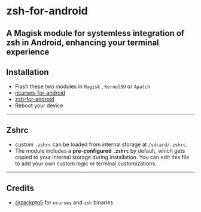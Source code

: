 # zsh-for-android
A Magisk module for systemless integration of zsh in Android, enhancing your terminal experience 
---
## Installation
- Flash these two modules in `Magisk` , `KernelSU` or `Apatch`
- [ncurses-for-android](https://github.com/rhythmcache/zsh-for-android/releases/download/V1/ncursesw-for-android.zip)
- [zsh-for-android](https://github.com/rhythmcache/zsh-for-android/releases/download/V1/zsh-for-android.zip)
- Reboot your device
---
## Zshrc
- custom `.zshrc` can be loaded from internal storage at `/sdcard/.zshrc`.
- The module includes a **pre-configured `.zshrc`** by default, which gets copied to your internal storage during installation. You can edit this file to add your own custom logic or terminal customizations.
---
## Credits

- [@zackptg5](https://github.com/Zackptg5) for `ncurses` and `zsh` binaries

  




